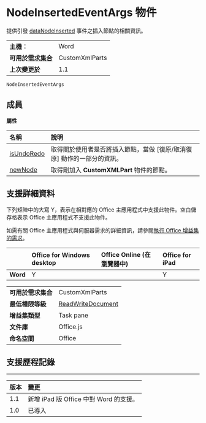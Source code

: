 
# NodeInsertedEventArgs 物件
提供引發 [dataNodeInserted](../../reference/shared/customxmlpart.datanodeinserted.event.md) 事件之插入節點的相關資訊。

|||
|:-----|:-----|
|**主機︰**|Word|
|**可用於[需求集合](../../docs/overview/specify-office-hosts-and-api-requirements.md)**|CustomXmlParts|
|**上次變更於**|1.1|

```
NodeInsertedEventArgs
```


## 成員


**屬性**


|**名稱**|**說明**|
|:-----|:-----|
|[isUndoRedo](../../reference/shared/customxmlpart.isundoredo.md)|取得關於使用者是否將插入節點，當做 [復原/取消復原] 動作的一部分的資訊。|
|[newNode](../../reference/shared/customxmlpart.newnode.md)|取得剛加入 **CustomXMLPart** 物件的節點。|

## 支援詳細資料


下列矩陣中的大寫 Y，表示在相對應的 Office 主應用程式中支援此物件。空白儲存格表示 Office 主應用程式不支援此物件。

如需有關 Office 主應用程式與伺服器需求的詳細資訊，請參閱[執行 Office 增益集的需求](../../docs/overview/requirements-for-running-office-add-ins.md)。


||**Office for Windows desktop**|**Office Online (在瀏覽器中)**|**Office for iPad**|
|:-----|:-----|:-----|:-----|
|**Word**|Y||Y|

|||
|:-----|:-----|
|**可用於需求集合**|CustomXmlParts|
|**最低權限等級**|[ReadWriteDocument](../../docs/develop/requesting-permissions-for-api-use-in-content-and-task-pane-add-ins.md)|
|**增益集類型**|Task pane|
|**文件庫**|Office.js|
|**命名空間**|Office|

## 支援歷程記錄



****


|**版本**|**變更**|
|:-----|:-----|
|1.1|新增 iPad 版 Office 中對 Word 的支援。|
|1.0|已導入|
